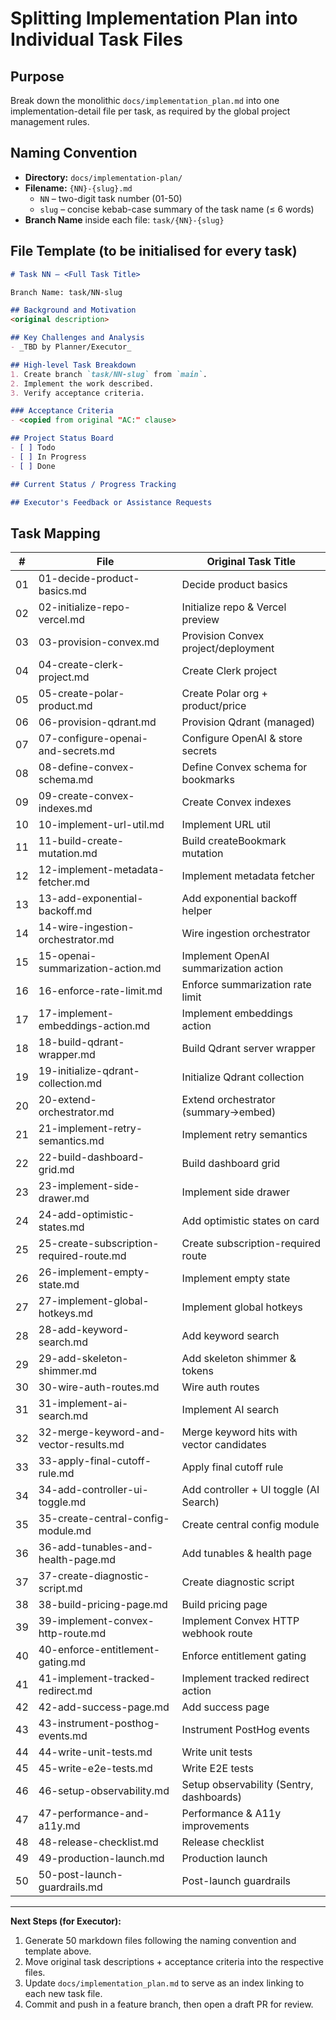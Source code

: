 # Splitting Implementation Plan into Individual Task Files

## Purpose
Break down the monolithic `docs/implementation_plan.md` into one implementation-detail file per task, as required by the global project management rules.

## Naming Convention
- **Directory:** `docs/implementation-plan/`
- **Filename:** `{NN}-{slug}.md`
  - `NN` – two-digit task number (01-50)
  - `slug` – concise kebab-case summary of the task name (≤ 6 words)
- **Branch Name** inside each file: `task/{NN}-{slug}`

## File Template (to be initialised for every task)
```md
# Task NN — <Full Task Title>

Branch Name: task/NN-slug

## Background and Motivation
<original description>

## Key Challenges and Analysis
- _TBD by Planner/Executor_

## High-level Task Breakdown
1. Create branch `task/NN-slug` from `main`.
2. Implement the work described.
3. Verify acceptance criteria.

### Acceptance Criteria
- <copied from original "AC:" clause>

## Project Status Board
- [ ] Todo
- [ ] In Progress
- [ ] Done

## Current Status / Progress Tracking

## Executor's Feedback or Assistance Requests
```

## Task Mapping
| # | File | Original Task Title |
| --- | --- | --- |
| 01 | 01-decide-product-basics.md | Decide product basics |
| 02 | 02-initialize-repo-vercel.md | Initialize repo & Vercel preview |
| 03 | 03-provision-convex.md | Provision Convex project/deployment |
| 04 | 04-create-clerk-project.md | Create Clerk project |
| 05 | 05-create-polar-product.md | Create Polar org + product/price |
| 06 | 06-provision-qdrant.md | Provision Qdrant (managed) |
| 07 | 07-configure-openai-and-secrets.md | Configure OpenAI & store secrets |
| 08 | 08-define-convex-schema.md | Define Convex schema for bookmarks |
| 09 | 09-create-convex-indexes.md | Create Convex indexes |
| 10 | 10-implement-url-util.md | Implement URL util |
| 11 | 11-build-create-mutation.md | Build createBookmark mutation |
| 12 | 12-implement-metadata-fetcher.md | Implement metadata fetcher |
| 13 | 13-add-exponential-backoff.md | Add exponential backoff helper |
| 14 | 14-wire-ingestion-orchestrator.md | Wire ingestion orchestrator |
| 15 | 15-openai-summarization-action.md | Implement OpenAI summarization action |
| 16 | 16-enforce-rate-limit.md | Enforce summarization rate limit |
| 17 | 17-implement-embeddings-action.md | Implement embeddings action |
| 18 | 18-build-qdrant-wrapper.md | Build Qdrant server wrapper |
| 19 | 19-initialize-qdrant-collection.md | Initialize Qdrant collection |
| 20 | 20-extend-orchestrator.md | Extend orchestrator (summary→embed) |
| 21 | 21-implement-retry-semantics.md | Implement retry semantics |
| 22 | 22-build-dashboard-grid.md | Build dashboard grid |
| 23 | 23-implement-side-drawer.md | Implement side drawer |
| 24 | 24-add-optimistic-states.md | Add optimistic states on card |
| 25 | 25-create-subscription-required-route.md | Create subscription-required route |
| 26 | 26-implement-empty-state.md | Implement empty state |
| 27 | 27-implement-global-hotkeys.md | Implement global hotkeys |
| 28 | 28-add-keyword-search.md | Add keyword search |
| 29 | 29-add-skeleton-shimmer.md | Add skeleton shimmer & tokens |
| 30 | 30-wire-auth-routes.md | Wire auth routes |
| 31 | 31-implement-ai-search.md | Implement AI search |
| 32 | 32-merge-keyword-and-vector-results.md | Merge keyword hits with vector candidates |
| 33 | 33-apply-final-cutoff-rule.md | Apply final cutoff rule |
| 34 | 34-add-controller-ui-toggle.md | Add controller + UI toggle (AI Search) |
| 35 | 35-create-central-config-module.md | Create central config module |
| 36 | 36-add-tunables-and-health-page.md | Add tunables & health page |
| 37 | 37-create-diagnostic-script.md | Create diagnostic script |
| 38 | 38-build-pricing-page.md | Build pricing page |
| 39 | 39-implement-convex-http-route.md | Implement Convex HTTP webhook route |
| 40 | 40-enforce-entitlement-gating.md | Enforce entitlement gating |
| 41 | 41-implement-tracked-redirect.md | Implement tracked redirect action |
| 42 | 42-add-success-page.md | Add success page |
| 43 | 43-instrument-posthog-events.md | Instrument PostHog events |
| 44 | 44-write-unit-tests.md | Write unit tests |
| 45 | 45-write-e2e-tests.md | Write E2E tests |
| 46 | 46-setup-observability.md | Setup observability (Sentry, dashboards) |
| 47 | 47-performance-and-a11y.md | Performance & A11y improvements |
| 48 | 48-release-checklist.md | Release checklist |
| 49 | 49-production-launch.md | Production launch |
| 50 | 50-post-launch-guardrails.md | Post-launch guardrails |

---

**Next Steps (for Executor):**
1. Generate 50 markdown files following the naming convention and template above.
2. Move original task descriptions + acceptance criteria into the respective files.
3. Update `docs/implementation_plan.md` to serve as an index linking to each new task file.
4. Commit and push in a feature branch, then open a draft PR for review.
